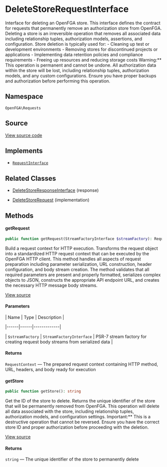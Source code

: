 # DeleteStoreRequestInterface

Interface for deleting an OpenFGA store. This interface defines the contract for requests that permanently remove an authorization store from OpenFGA. Deleting a store is an irreversible operation that removes all associated data including relationship tuples, authorization models, assertions, and configuration. Store deletion is typically used for: - Cleaning up test or development environments - Removing stores for discontinued projects or applications - Implementing data retention policies and compliance requirements - Freeing up resources and reducing storage costs Warning:** This operation is permanent and cannot be undone. All authorization data within the store will be lost, including relationship tuples, authorization models, and any custom configurations. Ensure you have proper backups and authorization before performing this operation.

## Namespace

`OpenFGA\Requests`

## Source

[View source code](https://github.com/evansims/openfga-php/blob/main/src/Requests/DeleteStoreRequestInterface.php)

## Implements

* [`RequestInterface`](RequestInterface.md)

## Related Classes

* [DeleteStoreResponseInterface](Responses/DeleteStoreResponseInterface.md) (response)

* [DeleteStoreRequest](Requests/DeleteStoreRequest.md) (implementation)

## Methods

#### getRequest

```php
public function getRequest(StreamFactoryInterface $streamFactory): RequestContext

```

Build a request context for HTTP execution. Transforms the request object into a standardized HTTP request context that can be executed by the OpenFGA HTTP client. This method handles all aspects of request preparation including parameter serialization, URL construction, header configuration, and body stream creation. The method validates that all required parameters are present and properly formatted, serializes complex objects to JSON, constructs the appropriate API endpoint URL, and creates the necessary HTTP message body streams.

[View source](https://github.com/evansims/openfga-php/blob/main/src/Requests/RequestInterface.php#L57)

#### Parameters

| Name | Type | Description |

|------|------|-------------|

| `$streamFactory` | `StreamFactoryInterface` | PSR-7 stream factory for creating request body streams from serialized data |

#### Returns

`RequestContext` — The prepared request context containing HTTP method, URL, headers, and body ready for execution

#### getStore

```php
public function getStore(): string

```

Get the ID of the store to delete. Returns the unique identifier of the store that will be permanently removed from OpenFGA. This operation will delete all data associated with the store, including relationship tuples, authorization models, and configuration settings. Important:** This is a destructive operation that cannot be reversed. Ensure you have the correct store ID and proper authorization before proceeding with the deletion.

[View source](https://github.com/evansims/openfga-php/blob/main/src/Requests/DeleteStoreRequestInterface.php#L45)

#### Returns

`string` — The unique identifier of the store to permanently delete
